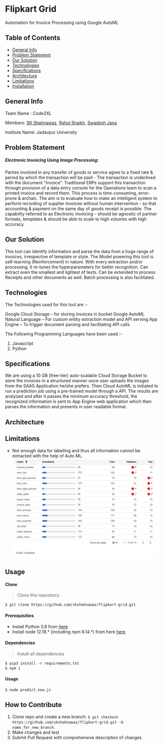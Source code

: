 # Flipkart Grid
Automation for Invoice Processing using Google AutoML

## Table of Contents
* [General Info](#general-info)
* [Problem Statement](#problem-statement)
* [Our Solution](#our-solution) 
* [Technologies](#technologies)
* [Specifications](#specifications)
* [Architecture](#architecture)
* [Limitations](#limitations)
* [Installation](#installation)

## General Info

Team Name : Code2XL

Members: [SK Shahnawaz](https://github.com/skshahnawaz), [Rahul Shaikh](https://github.com/Rahul-Shaikh), [Swadesh Jana](https://github.com/Swadesh13)

Institute Name: Jadavpur University

## Problem Statement

##### Electronic Invoicing Using Image Processing:
Parties involved in any transfer of goods or service agree to a fixed rate & period by which the transaction will be paid - The transaction is underlined with the document "Invoice". Traditional ERPs support this transaction through provision of a data entry console for the Operations team to scan a printed invoice and record them. This process is time-consuming, error-prone & archaic.
The aim is to evaluate how to make an intelligent system to perform recording of supplier invoices without human intervention - so that accounting & payment on the same day of goods receipt is possible. The capability referred to as Electronic invoicing - should be agnostic of partner formats, templates & should be able to scale to high volumes with high accuracy.

## Our Solution

This tool can identify information and parse the data from a huge range of invoices, irrespective of template or style. The Model powering this tool is self-learning (Reinforcement) in nature. With every extraction and/or processing, it re-tunes the hyperparameters for better recognition. Can extract even the smallest and lightest of texts. Can be extended to process Receipts and other documents as well. Batch processing is also facilitated.

## Technologies

The Technologies used for this tool are :-

Google Cloud Storage – for storing invoices in bucket
Google AutoML Natural Language – For custom entity extraction model and API serving
App Engine – To trigger document parsing and facilitating API calls

The Following Programming Languages have been used :-
1. Javascript
2. Python

## Specifications

We are using a 10 GB (free-tier) auto-scalable Cloud Storage Bucket to store the invoices in a structured manner once user uploads the images from the SAAS Application he/she prefers. Then Cloud AutoML is initiated to run a prediction job using a pre-trained model through a API. The results are analyzed and after it passes the minimum accuracy threshold, the recognized information is sent to App Engine web application which then parses the information and presents in user readable format.

## Architecture

## Limitations

* Not enough data for labelling and thus all information cannot be extracted with the help of Auto ML. 
![limitations1](./images/limitations1.jpeg)  

## Usage

#### Clone
>Clone this repository:
```
$ git clone https://github.com/skshahnawaz/flipkart-grid.git
```

#### Prerequisities
* Install Python 3.8 from [here](https://www.python.org/downloads/)
* Install node 12.18.* (including npm 6.14.*) from here [here](https://nodejs.org/en/download/)

#### Dependencies
>Install all dependencies
```
$ pip3 install -r requirements.txt
$ npm i
```

#### Usage
```
$ node predict_now.js
```

## How to Contribute

1. Clone repo and create a new branch: `$ git checkout https://github.com/skshahnawaz/flipkart-grid.git -b name_for_new_branch`.
2. Make changes and test
3. Submit Pull Request with comprehensive description of changes